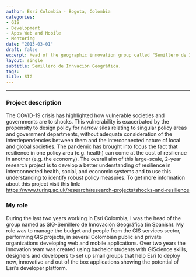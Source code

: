 ```yaml
---
author: Esri Colombia - Bogota, Colombia
categories:
- GIS
- Development
- Apps Web and Mobile
- Mentoring
date: "2013-03-01"
draft: false
excerpt: Head of the geographic innovation group called "Semillero de Innovación geográfica - SIG", I lead over 12 developers and GIS engineers to deploy GIS apps, using the latest Esri’s SDK and APIs. In over a year we could test and deploy over 100 applications using the web and mobile Esri frameworks. The aim of this group was to combine new and stunning web desing techniques with the most innovate features from the Esri API, GIS builders and Mobile SDKs. 
layout: single
subtitle: Semillero de Innvación Geográfica.
tags:
title: SIG
---
```


---

### Project description 

The COVID-19 crisis has highlighted how vulnerable societies and governments are to shocks. This vulnerability is exacerbated by the propensity to design policy for narrow silos relating to singular policy areas and government departments, without adequate consideration of the interdependencies between them and the interconnected nature of local and global societies. The pandemic has brought into focus the fact that resilience in one policy area (e.g. health) can come at the cost of resilience in another (e.g. the economy). The overall aim of this large-scale, 2-year research project is to develop a better understanding of resilience in interconnected health, social, and economic systems and to use this understanding to identify robust policy measures. To get more information about this project visit this link:  https://www.turing.ac.uk/research/research-projects/shocks-and-resilience

### My role

During the last two years working in Esri Colombia, I was the head of the group named as SIG-Semillero de Innovación Geográfica (in Spanish). My role was to manage the budget and people from the GIS services sector, performing GIS projects, in several Colombian public and private organizations developing web and mobile applications. Over two years the innovation team was created using bachelor students with GIScience skills, designers and developers to set up small groups that help Esri to deploy new, innovative and out of the box applications showing the potential of Esri’s developer platform.

